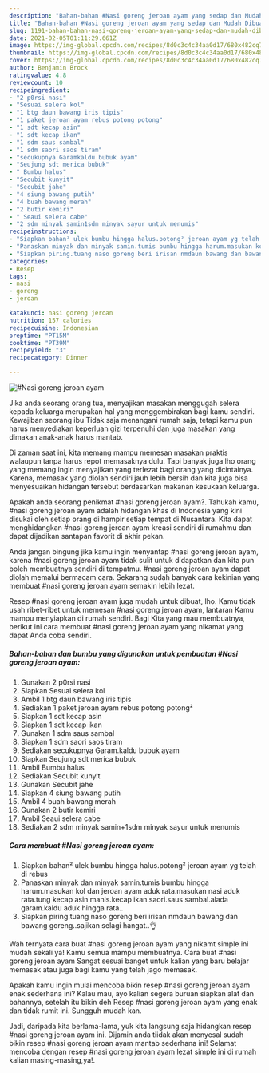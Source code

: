```yaml
---
description: "Bahan-bahan #Nasi goreng jeroan ayam yang sedap dan Mudah Dibuat"
title: "Bahan-bahan #Nasi goreng jeroan ayam yang sedap dan Mudah Dibuat"
slug: 1191-bahan-bahan-nasi-goreng-jeroan-ayam-yang-sedap-dan-mudah-dibuat
date: 2021-02-05T01:11:29.661Z
image: https://img-global.cpcdn.com/recipes/8d0c3c4c34aa0d17/680x482cq70/nasi-goreng-jeroan-ayam-foto-resep-utama.jpg
thumbnail: https://img-global.cpcdn.com/recipes/8d0c3c4c34aa0d17/680x482cq70/nasi-goreng-jeroan-ayam-foto-resep-utama.jpg
cover: https://img-global.cpcdn.com/recipes/8d0c3c4c34aa0d17/680x482cq70/nasi-goreng-jeroan-ayam-foto-resep-utama.jpg
author: Benjamin Brock
ratingvalue: 4.8
reviewcount: 10
recipeingredient:
- "2 p0rsi nasi"
- "Sesuai selera kol"
- "1 btg daun bawang iris tipis"
- "1 paket jeroan ayam rebus potong potong"
- "1 sdt kecap asin"
- "1 sdt kecap ikan"
- "1 sdm saus sambal"
- "1 sdm saori saos tiram"
- "secukupnya Garamkaldu bubuk ayam"
- "Seujung sdt merica bubuk"
- " Bumbu halus"
- "Secubit kunyit"
- "Secubit jahe"
- "4 siung bawang putih"
- "4 buah bawang merah"
- "2 butir kemiri"
- " Seaui selera cabe"
- "2 sdm minyak samin1sdm minyak sayur untuk menumis"
recipeinstructions:
- "Siapkan bahan² ulek bumbu hingga halus.potong² jeroan ayam yg telah di rebus"
- "Panaskan minyak dan minyak samin.tumis bumbu hingga harum.masukan kol dan jeroan ayam aduk rata.masukan nasi aduk rata.tung kecap asin.manis.kecap ikan.saori.saus sambal.alada garam.kaldu aduk hingga rata.."
- "Siapkan piring.tuang naso goreng beri irisan nmdaun bawang dan bawang goreng..sajikan selagi hangat..👌"
categories:
- Resep
tags:
- nasi
- goreng
- jeroan

katakunci: nasi goreng jeroan 
nutrition: 157 calories
recipecuisine: Indonesian
preptime: "PT15M"
cooktime: "PT39M"
recipeyield: "3"
recipecategory: Dinner

---
```



![#Nasi goreng jeroan ayam](https://img-global.cpcdn.com/recipes/8d0c3c4c34aa0d17/680x482cq70/nasi-goreng-jeroan-ayam-foto-resep-utama.jpg)

Jika anda seorang orang tua, menyajikan masakan menggugah selera kepada keluarga merupakan hal yang menggembirakan bagi kamu sendiri. Kewajiban seorang ibu Tidak saja menangani rumah saja, tetapi kamu pun harus menyediakan keperluan gizi terpenuhi dan juga masakan yang dimakan anak-anak harus mantab.

Di zaman  saat ini, kita memang mampu memesan masakan praktis walaupun tanpa harus repot memasaknya dulu. Tapi banyak juga lho orang yang memang ingin menyajikan yang terlezat bagi orang yang dicintainya. Karena, memasak yang diolah sendiri jauh lebih bersih dan kita juga bisa menyesuaikan hidangan tersebut berdasarkan makanan kesukaan keluarga. 



Apakah anda seorang penikmat #nasi goreng jeroan ayam?. Tahukah kamu, #nasi goreng jeroan ayam adalah hidangan khas di Indonesia yang kini disukai oleh setiap orang di hampir setiap tempat di Nusantara. Kita dapat menghidangkan #nasi goreng jeroan ayam kreasi sendiri di rumahmu dan dapat dijadikan santapan favorit di akhir pekan.

Anda jangan bingung jika kamu ingin menyantap #nasi goreng jeroan ayam, karena #nasi goreng jeroan ayam tidak sulit untuk didapatkan dan kita pun boleh membuatnya sendiri di tempatmu. #nasi goreng jeroan ayam dapat diolah memalui bermacam cara. Sekarang sudah banyak cara kekinian yang membuat #nasi goreng jeroan ayam semakin lebih lezat.

Resep #nasi goreng jeroan ayam juga mudah untuk dibuat, lho. Kamu tidak usah ribet-ribet untuk memesan #nasi goreng jeroan ayam, lantaran Kamu mampu menyiapkan di rumah sendiri. Bagi Kita yang mau membuatnya, berikut ini cara membuat #nasi goreng jeroan ayam yang nikamat yang dapat Anda coba sendiri.

<!--inarticleads1-->

##### Bahan-bahan dan bumbu yang digunakan untuk pembuatan #Nasi goreng jeroan ayam:

1. Gunakan 2 p0rsi nasi
1. Siapkan Sesuai selera kol
1. Ambil 1 btg daun bawang iris tipis
1. Sediakan 1 paket jeroan ayam rebus potong potong²
1. Siapkan 1 sdt kecap asin
1. Siapkan 1 sdt kecap ikan
1. Gunakan 1 sdm saus sambal
1. Siapkan 1 sdm saori saos tiram
1. Sediakan secukupnya Garam.kaldu bubuk ayam
1. Siapkan Seujung sdt merica bubuk
1. Ambil  Bumbu halus
1. Sediakan Secubit kunyit
1. Gunakan Secubit jahe
1. Siapkan 4 siung bawang putih
1. Ambil 4 buah bawang merah
1. Gunakan 2 butir kemiri
1. Ambil  Seaui selera cabe
1. Sediakan 2 sdm minyak samin+1sdm minyak sayur untuk menumis




<!--inarticleads2-->

##### Cara membuat #Nasi goreng jeroan ayam:

1. Siapkan bahan² ulek bumbu hingga halus.potong² jeroan ayam yg telah di rebus
1. Panaskan minyak dan minyak samin.tumis bumbu hingga harum.masukan kol dan jeroan ayam aduk rata.masukan nasi aduk rata.tung kecap asin.manis.kecap ikan.saori.saus sambal.alada garam.kaldu aduk hingga rata..
1. Siapkan piring.tuang naso goreng beri irisan nmdaun bawang dan bawang goreng..sajikan selagi hangat..👌




Wah ternyata cara buat #nasi goreng jeroan ayam yang nikamt simple ini mudah sekali ya! Kamu semua mampu membuatnya. Cara buat #nasi goreng jeroan ayam Sangat sesuai banget untuk kalian yang baru belajar memasak atau juga bagi kamu yang telah jago memasak.

Apakah kamu ingin mulai mencoba bikin resep #nasi goreng jeroan ayam enak sederhana ini? Kalau mau, ayo kalian segera buruan siapkan alat dan bahannya, setelah itu bikin deh Resep #nasi goreng jeroan ayam yang enak dan tidak rumit ini. Sungguh mudah kan. 

Jadi, daripada kita berlama-lama, yuk kita langsung saja hidangkan resep #nasi goreng jeroan ayam ini. Dijamin anda tiidak akan menyesal sudah bikin resep #nasi goreng jeroan ayam mantab sederhana ini! Selamat mencoba dengan resep #nasi goreng jeroan ayam lezat simple ini di rumah kalian masing-masing,ya!.

